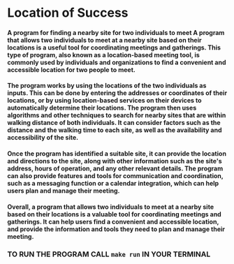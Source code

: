 # Location of Success

#### A program for finding a nearby site for two individuals to meet A program that allows two individuals to meet at a nearby site based on their locations is a useful tool for coordinating meetings and gatherings. This type of program, also known as a location-based meeting tool, is commonly used by individuals and organizations to find a convenient and accessible location for two people to meet.

#### The program works by using the locations of the two individuals as inputs. This can be done by entering the addresses or coordinates of their locations, or by using location-based services on their devices to automatically determine their locations. The program then uses algorithms and other techniques to search for nearby sites that are within walking distance of both individuals. It can consider factors such as the distance and the walking time to each site, as well as the availability and accessibility of the site.

#### Once the program has identified a suitable site, it can provide the location and directions to the site, along with other information such as the site's address, hours of operation, and any other relevant details. The program can also provide features and tools for communication and coordination, such as a messaging function or a calendar integration, which can help users plan and manage their meeting.

#### Overall, a program that allows two individuals to meet at a nearby site based on their locations is a valuable tool for coordinating meetings and gatherings. It can help users find a convenient and accessible location, and provide the information and tools they need to plan and manage their meeting.


### TO RUN THE PROGRAM CALL `make run` IN YOUR TERMINAL
